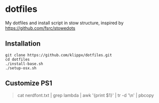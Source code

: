 # dotfiles

My dotfiles and install script in stow structure, inspired by https://github.com/fsrc/stowedots

## Installation

    git clone https://github.com/klippx/dotfiles.git
    cd dotfiles
    ./install-base.sh
    ./setup-osx.sh

## Customize PS1

> cat nerdfont.txt | grep lambda | awk '{print $1}' | tr -d '\n' | pbcopy
